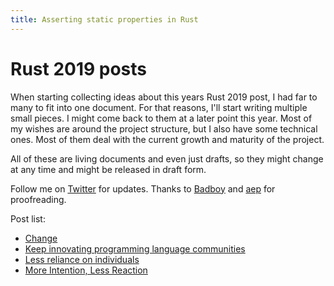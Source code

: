 ```yaml
---
title: Asserting static properties in Rust
---
```


# Rust 2019 posts

When starting collecting ideas about this years Rust 2019 post, I had far to many to fit into one document. For that reasons, I'll start writing multiple small pieces. I might come back to them at a later point this year. Most of my wishes are around the project structure, but I also have some technical ones. Most of them deal with the current growth and maturity of the project.

All of these are living documents and even just drafts, so they might change at any time and might be released in draft form.

Follow me on [Twitter](https://twitter.com/argorak) for updates. Thanks to [Badboy](https://github.com/badboy) and [aep](https://github.com/aep) for proofreading.

Post list:

* [Change](https://yakshav.es/rust-2019-change)
* [Keep innovating programming language communities](https://yakshav.es/rust-2019-keep-innovating-programming-language-communities)
* [Less reliance on individuals](https://yakshav.es/rust-2019-less-reliance-on-individuals)
* [More Intention, Less Reaction](https://yakshav.es/rust-2019-more-intention-less-reaction)